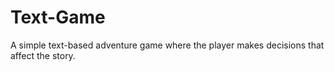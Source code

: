 # Text-Game
A simple text-based adventure game where the player makes decisions that affect the story. 
